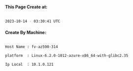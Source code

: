 
   
#### This Page Create at:

```bash

2023-10-14 - 03:30:41 UTC

```

#### Create By Machine:

```bash

Host Name : fv-az590-314

platform  : Linux-6.2.0-1012-azure-x86_64-with-glibc2.35

Ip Local  : 10.1.0.121

```

